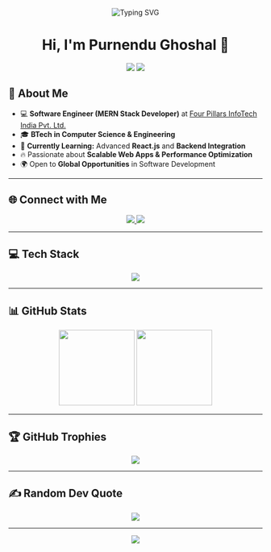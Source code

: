 <!-- Header with Animated Logo -->
<p align="center">
  <img src="https://readme-typing-svg.herokuapp.com?font=Fira+Code&pause=1000&color=00C4FF&width=435&lines=Software+Engineer+(MERN+Stack);Passionate+Web+Developer;Open+to+Exciting+Opportunities" alt="Typing SVG" />
</p>

<h1 align="center">Hi, I'm Purnendu Ghoshal 👋</h1>

<!-- Profile Description -->
<p align="center">
  <img src="https://img.shields.io/badge/Software%20Engineer-%2300C4FF.svg?style=for-the-badge&logo=react&logoColor=white" />
  <img src="https://img.shields.io/badge/MERN%20Stack-23A455.svg?style=for-the-badge&logo=mongodb&logoColor=white" />
</p>

## 🚀 **About Me**
- 💻 **Software Engineer (MERN Stack Developer)** at [Four Pillars InfoTech India Pvt. Ltd.](https://www.4pillarsinfotechindia.com/4pillars/)
- 🎓 **BTech in Computer Science & Engineering**  
- 🌱 **Currently Learning:** Advanced **React.js** and **Backend Integration**  
- 🔥 Passionate about **Scalable Web Apps & Performance Optimization**  
- 🌍 Open to **Global Opportunities** in Software Development  

---

## 🌐 **Connect with Me**
<p align="center">
  <a href="https://www.linkedin.com/in/purnendughoshal/">
    <img src="https://img.shields.io/badge/LinkedIn-%230077B5.svg?style=for-the-badge&logo=linkedin&logoColor=white" />
<!--     <img src="https://skillicons.dev/icons?i=linkedin" /> -->
  </a>
  <a href="https://twitter.com/Purnendug2">
    <img src="https://img.shields.io/badge/Twitter-%231DA1F2.svg?style=for-the-badge&logo=twitter&logoColor=white" />
<!--         <img src="https://skillicons.dev/icons?i=twitter" /> -->
  </a>
</p>

---

## 💻 **Tech Stack**
<p align="center">
  <img src="https://skillicons.dev/icons?i=react,nodejs,express,mongodb,mysql,html,css,js,bootstrap,docker,git,azure" />
</p>

---

## 📊 **GitHub Stats**
<p align="center">
  <img src="https://github-readme-stats.vercel.app/api?username=PURNENDUGHOSHAL2016&theme=radical&show_icons=true&hide_border=true" height="150px" />
  <img src="https://github-readme-streak-stats.herokuapp.com/?user=PURNENDUGHOSHAL2016&theme=radical&hide_border=true" height="150px" />
</p>

---

## 🏆 **GitHub Trophies**
<p align="center">
  <img src="https://github-profile-trophy.vercel.app/?username=PURNENDUGHOSHAL2016&theme=radical&no-frame=true&margin-w=6" />
</p>

---

## ✍️ **Random Dev Quote**
<p align="center">
  <img src="https://quotes-github-readme.vercel.app/api?type=horizontal&theme=tokyonight" />
</p>

---

<p align="center">
  <img src="https://readme-typing-svg.herokuapp.com?font=Fira+Code&pause=1000&color=00C4FF&width=600&lines=Let's+Build+Something+Amazing+Together!🚀" />
</p>

